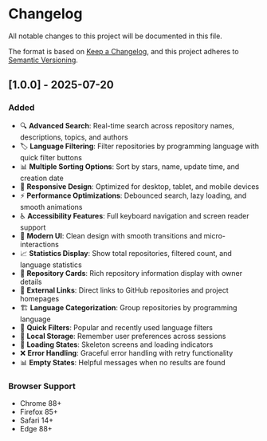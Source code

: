 # Changelog

All notable changes to this project will be documented in this file.

The format is based on [Keep a Changelog](https://keepachangelog.com/en/1.0.0/),
and this project adheres to [Semantic Versioning](https://semver.org/spec/v2.0.0.html).

## [1.0.0] - 2025-07-20

### Added
- 🔍 **Advanced Search**: Real-time search across repository names, descriptions, topics, and authors
- 🏷️ **Language Filtering**: Filter repositories by programming language with quick filter buttons
- 📊 **Multiple Sorting Options**: Sort by stars, name, update time, and creation date
- 📱 **Responsive Design**: Optimized for desktop, tablet, and mobile devices
- ⚡ **Performance Optimizations**: Debounced search, lazy loading, and smooth animations
- ♿ **Accessibility Features**: Full keyboard navigation and screen reader support
- 🎨 **Modern UI**: Clean design with smooth transitions and micro-interactions
- 📈 **Statistics Display**: Show total repositories, filtered count, and language statistics
- 🚀 **Repository Cards**: Rich repository information display with owner details
- 🔗 **External Links**: Direct links to GitHub repositories and project homepages
- 🏗️ **Language Categorization**: Group repositories by programming language
- 🎯 **Quick Filters**: Popular and recently used language filters
- 💾 **Local Storage**: Remember user preferences across sessions
- 🔄 **Loading States**: Skeleton screens and loading indicators
- ❌ **Error Handling**: Graceful error handling with retry functionality
- 📊 **Empty States**: Helpful messages when no results are found

### Browser Support
- Chrome 88+
- Firefox 85+
- Safari 14+
- Edge 88+